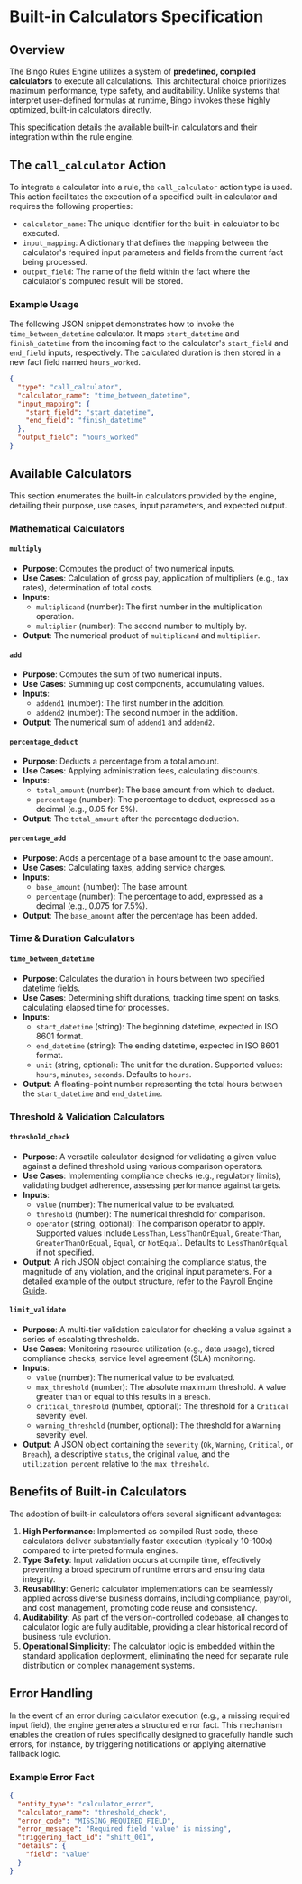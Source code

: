 # Built-in Calculators Specification

## Overview
The Bingo Rules Engine utilizes a system of **predefined, compiled calculators** to execute all calculations. This architectural choice prioritizes maximum performance, type safety, and auditability. Unlike systems that interpret user-defined formulas at runtime, Bingo invokes these highly optimized, built-in calculators directly.

This specification details the available built-in calculators and their integration within the rule engine.

## The `call_calculator` Action
To integrate a calculator into a rule, the `call_calculator` action type is used. This action facilitates the execution of a specified built-in calculator and requires the following properties:

-   `calculator_name`: The unique identifier for the built-in calculator to be executed.
-   `input_mapping`: A dictionary that defines the mapping between the calculator's required input parameters and fields from the current fact being processed.
-   `output_field`: The name of the field within the fact where the calculator's computed result will be stored.

### Example Usage
The following JSON snippet demonstrates how to invoke the `time_between_datetime` calculator. It maps `start_datetime` and `finish_datetime` from the incoming fact to the calculator's `start_field` and `end_field` inputs, respectively. The calculated duration is then stored in a new fact field named `hours_worked`.

```json
{
  "type": "call_calculator",
  "calculator_name": "time_between_datetime",
  "input_mapping": {
    "start_field": "start_datetime",
    "end_field": "finish_datetime"
  },
  "output_field": "hours_worked"
}
```

## Available Calculators
This section enumerates the built-in calculators provided by the engine, detailing their purpose, use cases, input parameters, and expected output.

### Mathematical Calculators

#### `multiply`
-   **Purpose**: Computes the product of two numerical inputs.
-   **Use Cases**: Calculation of gross pay, application of multipliers (e.g., tax rates), determination of total costs.
-   **Inputs**:
    -   `multiplicand` (number): The first number in the multiplication operation.
    -   `multiplier` (number): The second number to multiply by.
-   **Output**: The numerical product of `multiplicand` and `multiplier`.

#### `add`
-   **Purpose**: Computes the sum of two numerical inputs.
-   **Use Cases**: Summing up cost components, accumulating values.
-   **Inputs**:
    -   `addend1` (number): The first number in the addition.
    -   `addend2` (number): The second number in the addition.
-   **Output**: The numerical sum of `addend1` and `addend2`.

#### `percentage_deduct`
-   **Purpose**: Deducts a percentage from a total amount.
-   **Use Cases**: Applying administration fees, calculating discounts.
-   **Inputs**:
    -   `total_amount` (number): The base amount from which to deduct.
    -   `percentage` (number): The percentage to deduct, expressed as a decimal (e.g., 0.05 for 5%).
-   **Output**: The `total_amount` after the percentage deduction.

#### `percentage_add`
-   **Purpose**: Adds a percentage of a base amount to the base amount.
-   **Use Cases**: Calculating taxes, adding service charges.
-   **Inputs**:
    -   `base_amount` (number): The base amount.
    -   `percentage` (number): The percentage to add, expressed as a decimal (e.g., 0.075 for 7.5%).
-   **Output**: The `base_amount` after the percentage has been added.

### Time & Duration Calculators

#### `time_between_datetime`
-   **Purpose**: Calculates the duration in hours between two specified datetime fields.
-   **Use Cases**: Determining shift durations, tracking time spent on tasks, calculating elapsed time for processes.
-   **Inputs**:
    -   `start_datetime` (string): The beginning datetime, expected in ISO 8601 format.
    -   `end_datetime` (string): The ending datetime, expected in ISO 8601 format.
    -   `unit` (string, optional): The unit for the duration. Supported values: `hours`, `minutes`, `seconds`. Defaults to `hours`.
-   **Output**: A floating-point number representing the total hours between the `start_datetime` and `end_datetime`.

### Threshold & Validation Calculators

#### `threshold_check`
-   **Purpose**: A versatile calculator designed for validating a given value against a defined threshold using various comparison operators.
-   **Use Cases**: Implementing compliance checks (e.g., regulatory limits), validating budget adherence, assessing performance against targets.
-   **Inputs**:
    -   `value` (number): The numerical value to be evaluated.
    -   `threshold` (number): The numerical threshold for comparison.
    -   `operator` (string, optional): The comparison operator to apply. Supported values include `LessThan`, `LessThanOrEqual`, `GreaterThan`, `GreaterThanOrEqual`, `Equal`, or `NotEqual`. Defaults to `LessThanOrEqual` if not specified.
-   **Output**: A rich JSON object containing the compliance status, the magnitude of any violation, and the original input parameters. For a detailed example of the output structure, refer to the [Payroll Engine Guide](../docs/payroll-engine.md).

#### `limit_validate`
-   **Purpose**: A multi-tier validation calculator for checking a value against a series of escalating thresholds.
-   **Use Cases**: Monitoring resource utilization (e.g., data usage), tiered compliance checks, service level agreement (SLA) monitoring.
-   **Inputs**:
    -   `value` (number): The numerical value to be evaluated.
    -   `max_threshold` (number): The absolute maximum threshold. A value greater than or equal to this results in a `Breach`.
    -   `critical_threshold` (number, optional): The threshold for a `Critical` severity level.
    -   `warning_threshold` (number, optional): The threshold for a `Warning` severity level.
-   **Output**: A JSON object containing the `severity` (`Ok`, `Warning`, `Critical`, or `Breach`), a descriptive `status`, the original `value`, and the `utilization_percent` relative to the `max_threshold`.

## Benefits of Built-in Calculators
The adoption of built-in calculators offers several significant advantages:

1.  **High Performance**: Implemented as compiled Rust code, these calculators deliver substantially faster execution (typically 10-100x) compared to interpreted formula engines.
2.  **Type Safety**: Input validation occurs at compile time, effectively preventing a broad spectrum of runtime errors and ensuring data integrity.
3.  **Reusability**: Generic calculator implementations can be seamlessly applied across diverse business domains, including compliance, payroll, and cost management, promoting code reuse and consistency.
4.  **Auditability**: As part of the version-controlled codebase, all changes to calculator logic are fully auditable, providing a clear historical record of business rule evolution.
5.  **Operational Simplicity**: The calculator logic is embedded within the standard application deployment, eliminating the need for separate rule distribution or complex management systems.

## Error Handling
In the event of an error during calculator execution (e.g., a missing required input field), the engine generates a structured error fact. This mechanism enables the creation of rules specifically designed to gracefully handle such errors, for instance, by triggering notifications or applying alternative fallback logic.

### Example Error Fact
```json
{
  "entity_type": "calculator_error",
  "calculator_name": "threshold_check",
  "error_code": "MISSING_REQUIRED_FIELD",
  "error_message": "Required field 'value' is missing",
  "triggering_fact_id": "shift_001",
  "details": {
    "field": "value"
  }
}
```

